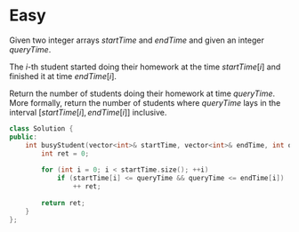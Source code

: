 # Easy

Given two integer arrays $startTime$ and $endTime$ and given an integer $queryTime$.

The $i$-th student started doing their homework at the time $startTime[i]$ and finished it at time $endTime[i]$.

Return the number of students doing their homework at time $queryTime$. More formally, return the number of students where $queryTime$ lays in the interval $[startTime[i], endTime[i]]$ inclusive.

```cpp
class Solution {
public:
    int busyStudent(vector<int>& startTime, vector<int>& endTime, int queryTime) {
        int ret = 0;
        
        for (int i = 0; i < startTime.size(); ++i)
            if (startTime[i] <= queryTime && queryTime <= endTime[i])
                ++ ret;
        
        return ret;
    }
};
```
